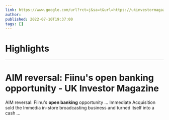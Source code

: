 ```yaml
---
link: https://www.google.com/url?rct=j&sa=t&url=https://ukinvestormagazine.co.uk/aim-reversal-fiinus-open-banking-opportunity/&ct=ga&cd=CAIyHzVmNjkxZDEzNTU2NWU1MTc6Y29tLmJyOnB0OkJSOkw&usg=AOvVaw0yVuJng4Bm4wHP8RBXJO7u
author:  
published: 2022-07-10T19:37:00
tags: []
---
```

# Highlights


---
# AIM reversal: Fiinu&#39;s <b>open banking</b> opportunity - UK Investor Magazine
AIM reversal: Fiinu's **open banking** opportunity ... Immediate Acquisition sold the Immedia in-store broadcasting business and turned itself into a cash ...